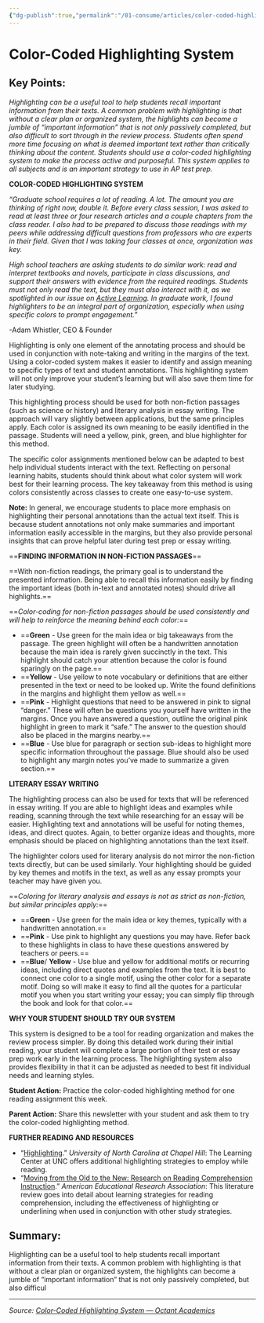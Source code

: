 ```yaml
---
{"dg-publish":true,"permalink":"/01-consume/articles/color-coded-highlighting-system/","title":"Color-Coded Highlighting System — Octant Academics","tags":["reading","highlighting"]}
---
```



# Color-Coded Highlighting System

## Key Points:
*Highlighting can be a useful tool to help students recall important information from their texts. A common problem with highlighting is that without a clear plan or organized system, the highlights can become a jumble of “important information” that is not only passively completed, but also difficult to sort through in the review process. Students often spend more time focusing on what is deemed important text rather than critically thinking about the content. Students should use a color-coded highlighting system to make the process active and purposeful. This system applies to all subjects and is an important strategy to use in AP test prep.*

**COLOR-CODED HIGHLIGHTING SYSTEM**

*“Graduate school requires a lot of reading. A lot. The amount you are thinking of right now, double it. Before every class session, I was asked to read at least three or four research articles and a couple chapters from the class reader. I also had to be prepared to discuss those readings with my peers while addressing difficult questions from professors who are experts in their field. Given that I was taking four classes at once, organization was key.*

*High school teachers are asking students to do similar work: read and interpret textbooks and novels, participate in class discussions, and support their answers with evidence from the required readings. Students must not only read the text, but they must also interact with it, as we spotlighted in our issue on* [*Active Learning*](https://www.octantacademics.com/stormport/active-learning-in-class)*. In graduate work, I found highlighters to be an integral part of organization, especially when using specific colors to prompt engagement.”*

\-Adam Whistler, CEO & Founder

Highlighting is only one element of the annotating process and should be used in conjunction with note-taking and writing in the margins of the text. Using a color-coded system makes it easier to identify and assign meaning to specific types of text and student annotations. This highlighting system will not only improve your student’s learning but will also save them time for later studying.

This highlighting process should be used for both non-fiction passages (such as science or history) and literary analysis in essay writing. The approach will vary slightly between applications, but the same principles apply. Each color is assigned its own meaning to be easily identified in the passage. Students will need a yellow, pink, green, and blue highlighter for this method.

The specific color assignments mentioned below can be adapted to best help individual students interact with the text. Reflecting on personal learning habits, students should think about what color system will work best for their learning process. The key takeaway from this method is using colors consistently across classes to create one easy-to-use system.

**Note:** In general, we encourage students to place more emphasis on highlighting their personal annotations than the actual text itself. This is because student annotations not only make summaries and important information easily accessible in the margins, but they also provide personal insights that can prove helpful later during test prep or essay writing.

==**FINDING INFORMATION IN NON-FICTION PASSAGES**==

==With non-fiction readings, the primary goal is to understand the presented information. Being able to recall this information easily by finding the important ideas (both in-text and annotated notes) should drive all highlights.==

==*Color-coding for non-fiction passages should be used consistently and will help to reinforce the meaning behind each color:*==

- ==**Green** \- Use green for the main idea or big takeaways from the passage. The green highlight will often be a handwritten annotation because the main idea is rarely given succinctly in the text. This highlight should catch your attention because the color is found sparingly on the page.==
- ==**Yellow** - Use yellow to note vocabulary or definitions that are either presented in the text or need to be looked up. Write the found definitions in the margins and highlight them yellow as well.==
- ==**Pink** - Highlight questions that need to be answered in pink to signal “danger.” These will often be questions you yourself have written in the margins. Once you have answered a question, outline the original pink highlight in green to mark it “safe.” The answer to the question should also be placed in the margins nearby.==
- ==**Blue** - Use blue for paragraph or section sub-ideas to highlight more specific information throughout the passage. Blue should also be used to highlight any margin notes you’ve made to summarize a given section.==

**LITERARY ESSAY WRITING**

The highlighting process can also be used for texts that will be referenced in essay writing. If you are able to highlight ideas and examples while reading, scanning through the text while researching for an essay will be easier. Highlighting text and annotations will be useful for noting themes, ideas, and direct quotes. Again, to better organize ideas and thoughts, more emphasis should be placed on highlighting annotations than the text itself.

The highlighter colors used for literary analysis do not mirror the non-fiction texts directly, but can be used similarly. Your highlighting should be guided by key themes and motifs in the text, as well as any essay prompts your teacher may have given you.

==*Coloring for literary analysis and essays is not as strict as non-fiction, but similar principles apply:*==

- ==**Green** \- Use green for the main idea or key themes, typically with a handwritten annotation.==
- ==**Pink** - Use pink to highlight any questions you may have. Refer back to these highlights in class to have these questions answered by teachers or peers.==
- ==**Blue**/ **Yellow** - Use blue and yellow for additional motifs or recurring ideas, including direct quotes and examples from the text. It is best to connect one color to a single motif, using the other color for a separate motif. Doing so will make it easy to find all the quotes for a particular motif you when you start writing your essay; you can simply flip through the book and look for that color.==

**WHY YOUR STUDENT SHOULD TRY OUR SYSTEM**

This system is designed to be a tool for reading organization and makes the review process simpler. By doing this detailed work during their initial reading, your student will complete a large portion of their test or essay prep work early in the learning process. The highlighting system also provides flexibility in that it can be adjusted as needed to best fit individual needs and learning styles.

**Student Action:** Practice the color-coded highlighting method for one reading assignment this week.

**Parent Action:** Share this newsletter with your student and ask them to try the color-coded highlighting method.

**FURTHER READING AND RESOURCES**

- “[Highlighting](https://learningcenter.unc.edu/tips-and-tools/using-highlighters/).” *University of North Carolina at Chapel Hill*: The Learning Center at UNC offers additional highlighting strategies to employ while reading.
- “[Moving from the Old to the New: Research on Reading Comprehension Instruction](http://festschrift.pdavidpearson.org/wp-content/uploads/2018/05/1991.Dole_.etal_.RER_.Moving-from-the-old-to-the-new-Research-on-reading-comprehension-instruction.-copy.pdf).” *American Educational Research Association*: This literature review goes into detail about learning strategies for reading comprehension, including the effectiveness of highlighting or underlining when used in conjunction with other study strategies.

## Summary:
Highlighting can be a useful tool to help students recall important information from their texts. A common problem with highlighting is that without a clear plan or organized system, the highlights can become a jumble of “important information” that is not only passively completed, but also difficul

---

*Source: [Color-Coded Highlighting System — Octant Academics](https://www.octantacademics.com/stormport/color-coded-highlighting-system)*
